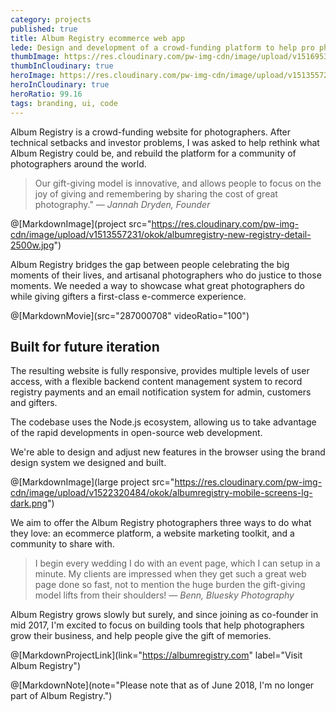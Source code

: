 ```yaml
---
category: projects
published: true
title: Album Registry ecommerce web app
lede: Design and development of a crowd-funding platform to help pro photographers grow their business.
thumbImage: https://res.cloudinary.com/pw-img-cdn/image/upload/v1516953099/okok/thumb-albumregistry.jpg
thumbInCloudinary: true
heroImage: https://res.cloudinary.com/pw-img-cdn/image/upload/v1513557239/okok/albumregistry-new-profile-2500w.jpg
heroInCloudinary: true
heroRatio: 99.16
tags: branding, ui, code
---
```


Album Registry is a crowd-funding website for photographers. After technical setbacks and investor problems, I was asked to help rethink what Album Registry could
be, and rebuild the platform for a community of photographers around the world.

> Our gift-giving model is innovative, and allows people to focus on the joy of giving and remembering by sharing the cost of great photography." _— Jannah Dryden, Founder_

@[MarkdownImage](project src="https://res.cloudinary.com/pw-img-cdn/image/upload/v1513557231/okok/albumregistry-new-registry-detail-2500w.jpg")

Album Registry bridges the gap between people celebrating the big moments of their lives, and artisanal photographers who do justice to those moments. We needed a way to showcase what great photographers do while giving gifters a first-class e-commerce
experience.

@[MarkdownMovie](src="287000708" videoRatio="100")

## Built for future iteration

The resulting website is fully responsive, provides multiple levels of user access, with a flexible backend content management system to record registry payments and an email notification system for admin, customers and gifters.

The codebase uses the Node.js ecosystem, allowing us to take advantage of the rapid developments in open-source web development.

We're able to design and adjust new features in the browser using the brand design system we designed and built.

<!-- @[MarkdownImage](large src="https://res.cloudinary.com/pw-img-cdn/image/upload/v1513558122/okok/albumregistry-mobile-O.png") -->

@[MarkdownImage](large project src="https://res.cloudinary.com/pw-img-cdn/image/upload/v1522320484/okok/albumregistry-mobile-screens-lg-dark.png")

We aim to offer the Album Registry photographers three ways to do what they love: an ecommerce platform, a website marketing toolkit, and a community to share with.

> I begin every wedding I do with an event page, which I can setup in a minute. My clients are impressed when they get such a great web page done so fast, not to mention the huge burden the gift-giving model lifts from their shoulders! _— Benn, Bluesky Photography_

<!-- @[MarkdownImage](project src="https://res.cloudinary.com/pw-img-cdn/image/upload/v1513557236/okok/albumregistry-moment.jpg") -->

Album Registry grows slowly but surely, and since joining as co-founder in mid 2017, I'm excited to focus on building tools that help photographers grow their business, and help people give the gift of memories.

<!-- @[MarkdownNote](note="Frontend development done in collaboration with <a href='https://github.com/BarryPH'> Barry Phillip Hall.</a>") -->

<!-- @[MarkdownButton](link="https://albumregistry.com" label="Visit Album Registry") -->

@[MarkdownProjectLink](link="https://albumregistry.com" label="Visit Album Registry")

@[MarkdownNote](note="Please note that as of June 2018, I'm no longer part of Album Registry.")
